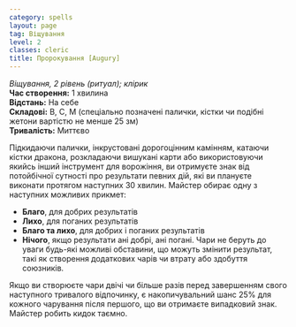 ```yaml
---
category: spells
layout: page
tag: Віщування
level: 2
classes: cleric
title: Пророкування [Augury]
---
```


_Віщування, 2 рівень (ритуал); клірик_   
**Час створення:** 1 хвилина   
**Відстань:** На себе   
**Складові:** В, С, М (спеціально позначені палички, кістки чи подібні жетони вартістю не менше 25 зм)   
**Тривалість:** Миттєво   

Підкидаючи палички, інкрустовані дорогоцінним камінням, катаючи кістки дракона, розкладаючи вишукані карти або використовуючи якийсь інший інструмент для ворожіння, ви отримуєте знак від потойбічної сутності про результати певних дій, які ви плануєте виконати протягом наступних 30 хвилин. Майстер обирає одну з наступних можливих прикмет:  
* **Благо**, для добрих результатів
* **Лихо**, для поганих результатів
* **Благо та лихо**, для добрих і поганих результатів
* **Нічого**, якщо результати ані добрі, ані погані. Чари не беруть до уваги будь-які можливі обставини, що можуть змінити результат, такі як створення додаткових чарів чи втрату або здобуття союзників.    

Якщо ви створюєте чари двічі чи більше разів перед завершенням свого наступного тривалого відпочинку, є накопичувальний шанс 25% для кожного чарування після першого, що ви отримаєте випадковий знак. Майстер робить кидок таємно.  
